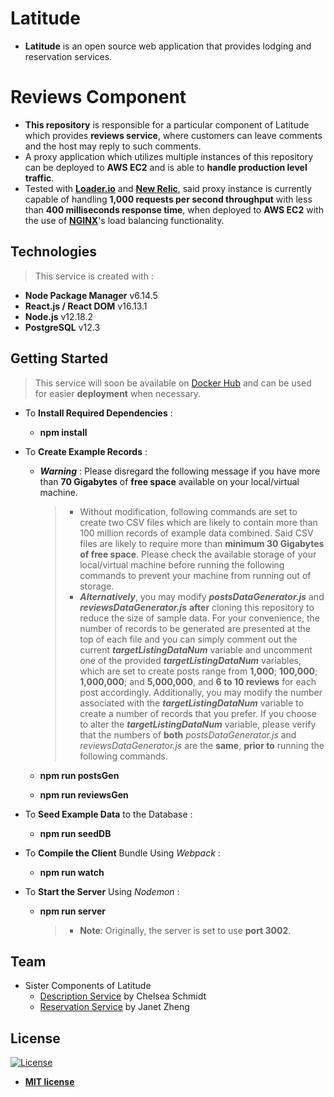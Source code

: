 # Latitude

- **Latitude** is an open source web application that provides lodging and reservation services.

# Reviews Component

- **This repository** is responsible for a particular component of Latitude which provides **reviews service**, where customers can leave comments and the host may reply to such comments.
- A proxy application which utilizes multiple instances of this repository can be deployed to **AWS EC2** and is able to **handle production level traffic**.
 - Tested with <a href="https://loader.io/" target="_blank">**Loader.io**</a> and <a href="https://newrelic.com/" target="_blank">**New Relic**</a>, said proxy instance is currently capable of handling **1,000 requests per second throughput** with less than **400 milliseconds response time**, when deployed to **AWS EC2** with the use of <a href="https://www.nginx.com/" target="_blank">**NGINX**</a>'s load balancing functionality.


## Technologies
> This service is created with :
- **Node Package Manager**    v6.14.5
- **React.js / React DOM**    v16.13.1
- **Node.js**    v12.18.2
- **PostgreSQL**    v12.3


## Getting Started
> This service will soon be available on <a href="https://hub.docker.com/repository/docker/wpark95/" target="_blank">Docker Hub</a> and can be used for easier **deployment** when necessary.

- To **Install Required Dependencies** :
  - **npm install**

- To **Create Example Records** :
  - ***Warning*** : Please disregard the following message if you have more than **70 Gigabytes** of **free space** available on your local/virtual machine.
    > - Without modification, following commands are set to create two CSV files which are likely to contain more than 100 million records of example data combined. Said CSV files are likely to require more than **minimum 30 Gigabytes of free space**. Please check the available storage of your local/virtual machine before running the following commands to prevent your machine from running out of storage.
    > - ***Alternatively***, you may modify ***postsDataGenerator.js*** and ***reviewsDataGenerator.js*** **after** cloning this repository to reduce the size of sample data. For your convenience, the number of records to be generated are presented at the top of each file and you can simply comment out the current ***targetListingDataNum*** variable and uncomment one of the provided ***targetListingDataNum*** variables, which are set to create posts range from **1,000**; **100,000**; **1,000,000**; and **5,000,000**, and **6 to 10 reviews** for each post accordingly. Additionally, you may modify the number associated with the ***targetListingDataNum*** variable to create a number of records that you prefer. If you choose to alter the ***targetListingDataNum*** variable, please verify that the numbers of **both** *postsDataGenerator.js* and *reviewsDataGenerator.js* are the **same**, **prior to** running the following commands.

  - **npm run postsGen**
  - **npm run reviewsGen**

- To **Seed Example Data** to the Database :
  - **npm run seedDB**

- To **Compile the Client** Bundle Using *Webpack* :
  - **npm run watch**

- To **Start the Server** Using *Nodemon* :
  - **npm run server**
    > - **Note**: Originally, the server is set to use **port 3002**.


## Team
- Sister Components of Latitude
  - <a href="https://github.com/Seattle-Explorers/latitude_SDC_chelsea" target="_blank">Description Service</a> by Chelsea Schmidt
  - <a href="https://github.com/Seattle-Explorers/latitude_reservations" target="_blank">Reservation Service</a> by Janet Zheng


## License
[![License](http://img.shields.io/:license-mit-blue.svg?style=flat-square)](http://badges.mit-license.org)

- **[MIT license](http://opensource.org/licenses/mit-license.php)**
